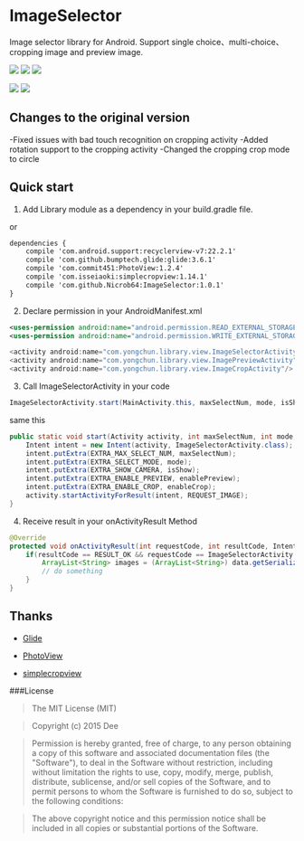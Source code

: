 # ImageSelector
Image selector library for Android. Support single choice、multi-choice、cropping image and preview image.

![](https://raw.githubusercontent.com/ioneday/ImageSelector/master/screenshot/Screenshot1.jpg)
![](https://raw.githubusercontent.com/ioneday/ImageSelector/master/screenshot/Screenshot2.jpg)
![](https://raw.githubusercontent.com/ioneday/ImageSelector/master/screenshot/Screenshot3.jpg)

![](https://raw.githubusercontent.com/ioneday/ImageSelector/master/screenshot/Screenshot4.jpg)
![](https://raw.githubusercontent.com/ioneday/ImageSelector/master/screenshot/Screenshot5.jpg)

## Changes to the original version

-Fixed issues with bad touch recognition on cropping activity
-Added rotation support to the cropping activity
-Changed the cropping crop mode to circle


## Quick start

1) Add Library module as a dependency in your build.gradle file.

or

```xml
dependencies {
    compile 'com.android.support:recyclerview-v7:22.2.1'
    compile 'com.github.bumptech.glide:glide:3.6.1'
    compile 'com.commit451:PhotoView:1.2.4'
    compile 'com.isseiaoki:simplecropview:1.14.1'
    compile 'com.github.Nicrob64:ImageSelector:1.0.1'
}
```

2) Declare permission in your AndroidManifest.xml

```xml
<uses-permission android:name="android.permission.READ_EXTERNAL_STORAGE" />
<uses-permission android:name="android.permission.WRITE_EXTERNAL_STORAGE"/>
```
```java
<activity android:name="com.yongchun.library.view.ImageSelectorActivity"/>
<activity android:name="com.yongchun.library.view.ImagePreviewActivity"/>
<activity android:name="com.yongchun.library.view.ImageCropActivity"/>
```

3) Call ImageSelectorActivity in your code

```java
ImageSelectorActivity.start(MainActivity.this, maxSelectNum, mode, isShow,isPreview,isCrop);
```
same this

```java
public static void start(Activity activity, int maxSelectNum, int mode, boolean isShow, boolean enablePreview, boolean enableCrop) {
    Intent intent = new Intent(activity, ImageSelectorActivity.class);
    intent.putExtra(EXTRA_MAX_SELECT_NUM, maxSelectNum);
    intent.putExtra(EXTRA_SELECT_MODE, mode);
    intent.putExtra(EXTRA_SHOW_CAMERA, isShow);
    intent.putExtra(EXTRA_ENABLE_PREVIEW, enablePreview);
    intent.putExtra(EXTRA_ENABLE_CROP, enableCrop);
    activity.startActivityForResult(intent, REQUEST_IMAGE);
}
```
4) Receive result in your onActivityResult Method

``` java
@Override
protected void onActivityResult(int requestCode, int resultCode, Intent data) {
    if(resultCode == RESULT_OK && requestCode == ImageSelectorActivity.REQUEST_IMAGE){
        ArrayList<String> images = (ArrayList<String>) data.getSerializableExtra(ImageSelectorActivity.REQUEST_OUTPUT);
        // do something
    }
}
```

## Thanks

* [Glide](https://github.com/bumptech/glide)

* [PhotoView](https://github.com/chrisbanes/PhotoView)

* [simplecropview](https://github.com/IsseiAoki/SimpleCropView)

###License
>The MIT License (MIT)

>Copyright (c) 2015 Dee

>Permission is hereby granted, free of charge, to any person obtaining a copy
of this software and associated documentation files (the "Software"), to deal
in the Software without restriction, including without limitation the rights
to use, copy, modify, merge, publish, distribute, sublicense, and/or sell
copies of the Software, and to permit persons to whom the Software is
furnished to do so, subject to the following conditions:

>The above copyright notice and this permission notice shall be included in all
copies or substantial portions of the Software.
